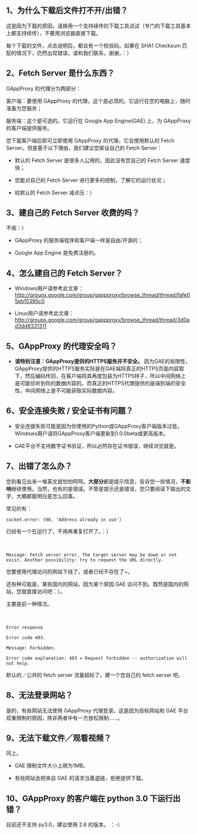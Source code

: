 ## 1、为什么下载后文件打不开/出错？ ##

这是因为下载的原因，请换用一个支持续传的下载工具试试（专门的下载工具基本上都支持续传），不要用浏览器直接下载。

每个下载的文件，点击说明后，都会有一个校验码。如果在 SHA1 Checksum 匹配的情况下，仍然出现错误，请和我们联系，谢谢。：）

## 2、Fetch Server 是什么东西？ ##

GAppProxy 的代理分为两部分：

客户端：要使用 GAppProxy 的代理，这个是必须的。它运行在您的电脑上，随时准备为您服务；

服务端：这个是可选的。它运行在 Google App Engine(GAE) 上，为 GAppProxy 的客户端提供服务。

您下载客户端后即可立即使用 GAppProxy 的代理，它会使用默认的 Fetch Server。但是基于以下理由，我们建议您架设自己的 Fetch Server：

  * 默认的 Fetch Server 是很多人公用的，因此没有您自己的 Fetch Server 速度快；

  * 您能对自己的 Fetch Server 进行更多的控制，了解它的运行状况；

  * 给默认的 Fetch Server 减点压：）

## 3、建自己的 Fetch Server 收费的吗？ ##

不收：）

  * GAppProxy 的服务端程序和客户端一样是自由/开源的；

  * Google App Engine 是免费注册的。

## 4、怎么建自己的 Fetch Server？ ##

  * Windows用户请参考此文章：http://groups.google.com/group/gappproxy/browse_thread/thread/fafe05eb15395c0

  * Linux用户请参考此文章：http://groups.google.com/group/gappproxy/browse_thread/thread/3d0ad3dd6331311

## 5、GAppProxy 的代理安全吗？ ##

  * **请特别注意：GAppProxy提供的HTTPS服务并不安全。** 因为GAE的局限性，GAppProxy提供的HTTPS服务实际是在GAE端将真正的HTTPS页面内容取下，然后编码传回，在客户端将其再度包装为HTTPS样子，所以中间网络上是可能侦听到你的数据内容的。而真正的HTTPS代理提供的是端到端的安全性，中间网络上是不可能获取实际数据内容。

## 6、安全连接失败 / 安全证书有问题？ ##

  * 安全连接失败可能是因为你使用的Python或GAppProxy客户端版本过低，Windows用户请将GAppProxy客户端更新到1.0.0beta或更高版本。

  * GAE平台不支持数字证书验证，所以必然存在证书错误，继续浏览就是。

## 7、出错了怎么办？ ##

您别看见出来一堆英文就怕怕呵呵。**大部分**都是提示信息，告诉您一些情况，**不影响**继续使用。当然，也有的是错误。不管是提示还是错误，您只要阅读下输出的文字，大概都能明白是怎么回事。

常见的有：

```
socket.error: (98, 'Address already in use')
```
已经有一个在运行了，不用再重复打开了。：）

　

```
Message: Fetch server error, The target server may be down or not
exist. Another possibility: try to request the URL directly.
```
您要使用代理访问的网站下线了，或者已经不存在了~。

还有种可能是，某些国内的网站，因为某个原因 GAE 访问不到。既然是国内的网站，您就直接访问吧：）。

主要是前一种情况。

　

```
Error response

Error code 403.

Message: Forbidden.

Error code explanation: 403 = Request forbidden -- authorization will not help.
```

默认的／公共的 fetch server 流量超标了，建一个您自己的 fetch server 吧。


## 8、无法登录网站？ ##

是的，有些网站无法使用 GAppProxy 代理登录。这是因为目标网站和 GAE 平台双重限制的原因，除非两者中有一方放松限制……。

## 9、无法下载文件／观看视频？ ##

同上。

  * GAE 限制文件大小上限为1MB。

  * 有些网站会把来自 GAE 的请求当着盗链，拒绝提供下载。


## 10、GAppProxy 的客户端在 python 3.0 下运行出错？ ##

目前还不支持 py3.0，建议使用 2.6 的版本。 ：-）